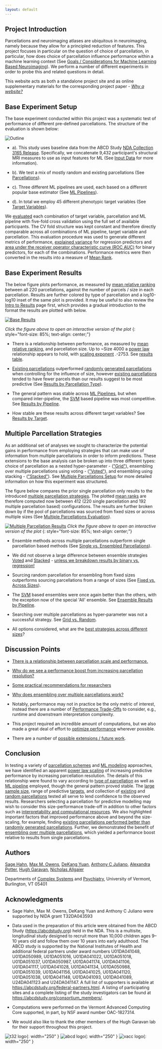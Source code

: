 ```yaml
---
layout: default
---
```


## Project Introduction

Parcellations and neuroimaging atlases are ubiquitous in neuroimaging, namely because they allow for a principled
reduction of features. This project focuses in particular on the question of
choice of parcellation, in particular, how does choice of parcellation influence performance
within a machine learning context (See [Goals / Considerations for Machine Learning Based Neuroimaging](./ml_neuroimaging.html)).
We perform a number of different experiments in order to probe this and related questions in detail.

This website acts as both a standalone project site and as online supplementary materials for
the corresponding project paper - [*Why a website?*](./website_info.html)

## Base Experiment Setup

The base experiment conducted within this project was a systematic test of performance of different pre-defined parcellations. The structure of the evaluation is shown below:

![Outline](https://raw.githubusercontent.com/sahahn/parc_scaling/master/analyze/Figures/Figure1.png)

- a). This study uses baseline data from the ABCD Study [NDA Collection 3165 Release](https://collection3165.readthedocs.io/en/stable/).
Specifically, we concatenate 9,432 participant's structural MRI measures to use as input features for ML (See [Input Data](./input_data.html) for more information).

- b). We test a mix of mostly random and existing parcellations (See [Parcellations](./parcellations.html)).

- c). Three different ML pipelines are used, each based on a different popular base estimator (See [ML Pipelines](./ml_pipelines.html)).

- d). In total we employ 45 different phenotypic target variables (See [Target Variables](./variables.html)).

We [evaluated](./evaluation_structure.html) each combination of target variable, parcellation and ML pipeline with five-fold
cross validation using the full set of available participants. The CV fold structure was kept
constant and therefore directly comparable across all combinations of ML pipeline, target variable and parcellation. 
This evaluation procedure was used to generate different metrics of performance,
[explained variance](https://scikit-learn.org/stable/modules/model_evaluation.html#explained-variance-score)
for regression predictors and
[area under the receiver operator characteristic curve (ROC AUC)](https://scikit-learn.org/stable/modules/model_evaluation.html#roc-metrics)
for binary predictors, for each of the combinations.
Performance metrics were then converted in the results into a measure of [Mean Rank](./results_intro#mean-rank).

## Base Experiment Results

The below figure plots performance, as measured by [mean relative ranking](./results_intro#mean-rank)
between all 220 parcellations, against the number of parcels / size in each parcellation.
Results are further colored by type of parcellation and a log10-log10 inset
of the same plot is provided. It may be useful to also review the [Intro to Results](./results_intro.html) page first, which
provides a gradual introduction to the format the results are plotted with below.

[![Base Results](https://raw.githubusercontent.com/sahahn/parc_scaling/master/analyze/Figures/Figure2.png)](./interactive1.html)

*Click the figure above to open an interactive version of the plot*
{: style="font-size: 85%; text-align: center;"}

- There is a relationship between performance, as measured by [mean relative ranking](./results_intro#mean-rank), and parcellation size.
  Up to ~Size 4000 a [power law](./estimate_powerlaw.html) relationship appears to hold, with [scaling exponent](./powerlaw_scaling_exp.html) .-2753.
  See [results table](./base_results#results-table).
  
- [Existing parcellations](./parcellations#existing-parcellations) outperformed [randomly generated parcellations](./parcellations#random-parcellations)
  when controlling for the influence of size, however [existing parcellations](./parcellations#existing-parcellations) tended to have fewer parcels 
  than our results suggest to be most predictive (See [Results by Parcellation Type](./base_results#parcellation-type-as-fixed-effect)).

- The general pattern was stable across [ML Pipelines](./ml_pipelines.html), but when compared inter-pipeline,
  the [SVM](./ml_pipelines#svm) based pipeline was most competitive. See [Results by Pipeline](./by_pipeline.html).

- How stable are these results across different target variables? See [Results by Target](./results_by_target.html).



## Multiple Parcellation Strategies

As an additional set of analyses we sought to characterize the potential gains in performance from employing strategies that can
make use of information from multiple parcellations in order to inform predictions.
These extensions to the base analysis can be broken up into three different types:
choice of parcellation as a nested hyper-parameter - (["Grid"](./multiple_parcellations_setup#grid)),
ensembling over multiple parcellations using voting - (["Voted"](./multiple_parcellations_setup#voted)),
and ensembling using stacking - (["Stacked"](./multiple_parcellations_setup#stacked)).
See [Multiple Parcellations Setup](./multiple_parcellations_setup.html) for more detailed information on how this experiment was structured.

The figure below compares the prior single parcellation only results to the introduced [multiple parcellation strategies](./multiple_parcellations_setup.html).
The plotted [mean ranks](./results_intro#mean-rank) are therefore computed now between 412 (220 single parcellation and 192 multiple parcellation based) configurations. 
The results are further broken down by if the pool of parcellations was sourced from fixed sizes or across multiple sizes
(See [Multiple Parcellations Evaluation](./multiple_parcellations_setup#evaluation)).

[![Multiple Parcellation Results](https://raw.githubusercontent.com/sahahn/parc_scaling/master/analyze/Figures/Figure5.png)](./interactive4.html)
*Click the figure above to open an interactive version of the plot*
{: style="font-size: 85%; text-align: center;"}

- Ensemble methods across multiple parcellations outperform single parcellation based methods (See [Single vs. Ensembled Parcellations](./single_vs_ensemble.html)).

- We did not observe a large difference between ensemble strategies [Voted](./multiple_parcellations_setup#voted)
  and [Stacked](./multiple_parcellations_setup#stacked) - [unless we breakdown results by binary vs. regression!](./ensemble_comparison.html)

- Sourcing random parcellation for ensembling from fixed sizes outperforms sourcing parcellations
  from a range of sizes (See [Fixed vs. Across Sizes](./ensemble_comparison#fixed-vs-across-sizes)).

- The [SVM](./ml_pipelines#svm) based ensembles were once again better than the others,
  with the exception now of the special 'All' ensemble. See [Ensemble Results by Pipeline](./ensemble_by_pipeline.html).

- Searching over multiple parcellations as hyper-parameter was not a successful strategy.
  See [Grid vs. Random](./grid_vs_random.html).

- All options considered, what are the [best strategies across different sizes](./whats_best.html)?

## Discussion Points

- [There is a relationship between parcellation scale and performance.](.performance_scaling.html)

- [Why do we see a performance boost from increasing parcellation resolution?](./why_performance_boost.html)

- [Some practical recommendations for researchers](./recommendations.html)
  
- [Why does ensembling over multiple parcellations work?](./why_ensemble_boost.html)

- Notably, performance may not in practice be the only metric of interest,
  instead there are a number of [Performance Trade-Offs](./trade_offs.html) to consider, e.g.,
  runtime and downstream interpretation complexity.

- This project required an incredible amount of computations, but we also
  made a great deal of effort to [optimize performance](./optimizations.html) wherever possible.

- There are a number of [possible extensions / future work](./future_work.html).

## Conclusion

In testing a variety of [parcellation schemes](./parcellations.html) and [ML modeling](./ml_pipelines.html) approaches, we have identified an apparent [power law scaling]((./estimate_powerlaw.html)) of increasing predictive performance by increasing parcellation resolution. The details of this relationship were found to vary according to [type of parcellation](./base_results#parcellation-type-as-fixed-effect) as well as [ML pipeline](./by_pipeline.html) employed, though the general pattern proved stable. The [large sample size](./input_data#sample-size), range of predictive [targets](./variable.html), and collection of [existing]((./parcellations#existing-parcellations)) and [random parcellations](./parcellations#random-parcellations) tested all serve to lend confidence to the observed results. Researchers selecting a parcellation for predictive modelling may wish to consider this size-performance trade-off in addition to other factors such as [interpretability and computational resources](./trade_offs.html). We also highlighted important factors that improved performance above and beyond the size-scaling, for example, finding [existing parcellations performed better than randomly generated parcellations](./base_results.html). Further, we demonstrated the benefit of [ensembling over multiple parcellations](./single_vs_ensemble.html), which yielded a performance boost relative to results from single parcellations.


## Authors

[Sage Hahn](https://github.com/sahahn), [Max M. Owens](https://scholar.google.com/citations?user=DxYosOMAAAAJ&hl=en), [DeKang Yuan](https://www.researchgate.net/scientific-contributions/DeKang-Yuan-2168133545), [Anthony C Juliano](https://scholar.google.com/citations?user=tYsQsskAAAAJ&hl=en), [Alexandra Potter](https://www.uvm.edu/cas/psychology/profiles/alexandra-potter-behavior-therapy-and-psychotherapy), [Hugh Garavan](https://www.uvm.edu/cas/psychology/profiles/hugh-garavan),
[Nicholas Allgaier](http://www.uvm.edu/~nallgaie/)

Departments of [Complex Systems](https://vermontcomplexsystems.org/) and [Psychiatry](http://www.med.uvm.edu/psychiatry/home), University of Vermont, Burlington, VT 05401
 

## Acknowledgments 

- Sage Hahn, Max M. Owens, DeKang Yuan and Anthony C Juliano were supported by NIDA grant T32DA043593

- Data used in the preparation of this article were obtained from the ABCD Study (https://abcdstudy.org) held in the NDA. This is a multisite, longitudinal study designed to recruit more than 10,000 children ages 9–10 years old and follow them over 10 years into early adulthood. The ABCD study is supported by the National Institutes of Health and additional federal partners under award numbers U01DA041048, U01DA050989, U01DA051016, U01DA041022, U01DA051018, U01DA051037, U01DA050987, U01DA041174, U01DA041106, U01DA041117, U01DA041028, U01DA041134, U01DA050988, U01DA051039, U01DA041156, U01DA041025, U01DA041120, U01DA051038, U01DA041148, U01DA041093, U01DA041089, U24DA041123 and U24DA041147. A full list of supporters is available at https://abcdstudy.org/federal-partners.html. A listing of participating sites and a complete listing of the study investigators can be found at https://abcdstudy.org/consortium_members/.

- Computations were performed on the Vermont Advanced Computing Core supported, in part, by NSF award number OAC-1827314.

- We would also like to thank the other members of the Hugh Garavan lab for their support throughout this project.

![t32 logo](https://raw.githubusercontent.com/sahahn/parc_scaling/master/data/t32_logo.png){: width="250" } ![abcd logo](https://raw.githubusercontent.com/sahahn/parc_scaling/master/data/abcd-study-logo.png){: width="250" } ![vacc logo](https://raw.githubusercontent.com/sahahn/parc_scaling/master/data/vacc_logo.jpg){: width="250" }
